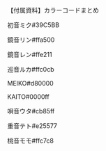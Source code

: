 【付属資料】カラーコードまとめ

初音ミク#39C5BB

鏡音リン#ffa500

鏡音レン#ffe211

巡音ルカ#ffc0cb

MEIKO#d80000

KAITO#0000ff

唄音ウタ#cb85ff

重音テト#e25577

桃音モモ#ffc7c8
